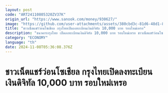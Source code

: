 ```yaml
---
layout: post
code: "ART24110805320ZV37K"
origin_url: "https://www.sanook.com/money/930627/"
image: "https://github.com/user-attachments/assets/380cbd3c-81d6-48d1-85b3-02cc34d3fccf"
title: "ชาวเน็ตแชร์ว่อนโซเชียล กรุงไทยเปิดลงทะเบียนเงินดิจิทัล 10,000 บาท รอบใหม่เหรอ"
description: "ธนาคารกรุงไทย เปิดลงทะเบียนเงินดิจิทัล 10,000 บาท รอบใหม่เหรอ ชาวเน็ตแชร์ว่อนโซเชียลจริงไหม ล่าสุด กรุงไทย เฉลยแล้ว"
category: "ECONOMY"
language: "th"
date: 2024-11-08T05:36:08.376Z
---
```


# ชาวเน็ตแชร์ว่อนโซเชียล กรุงไทยเปิดลงทะเบียนเงินดิจิทัล 10,000 บาท รอบใหม่เหรอ
